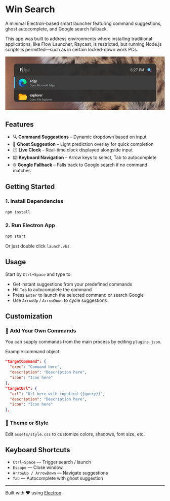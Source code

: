 # Win Search

A minimal Electron-based smart launcher featuring command suggestions, ghost autocomplete, and Google search fallback.

This app was built to address environments where installing traditional applications, like Flow Launcher, Raycast, is restricted, but running Node.js scripts is permitted—such as in certain locked-down work PCs.

![screenshot](demo.png)

## Features

- 🔍 **Command Suggestions** – Dynamic dropdown based on input  
- 👻 **Ghost Suggestion** – Light prediction overlay for quick completion  
- 🕒 **Live Clock** – Real-time clock displayed alongside input  
- ⌨️ **Keyboard Navigation** – Arrow keys to select, Tab to autocomplete  
- 🌐 **Google Fallback** – Falls back to Google search if no command matches  

## Getting Started

### 1. Install Dependencies

```bash
npm install
```

### 2. Run Electron App

```bash
npm start
```
Or just double click `launch.vbs`.

## Usage

Start by `Ctrl+Space` and type to:

- Get instant suggestions from your predefined commands
- Hit `Tab` to autocomplete the command
- Press `Enter` to launch the selected command or search Google
- Use `ArrowUp` / `ArrowDown` to cycle suggestions

## Customization

### 🔧 Add Your Own Commands

You can supply commands from the main process by editing `plugins.json`.

Example command object:

```json
"targetCommand": {
  "exec": "Command here",
  "description": "Description here",
  "icon": "Icon here"
},
"targetUrl": {
  "url": "Url here with inputted {{query}}",
  "description": "Description here",
  "icon": "Icon here"
},
```

### 🎨 Theme or Style

Edit `assets/style.css` to customize colors, shadows, font size, etc.

## Keyboard Shortcuts

- `Ctrl+Space` — Trigger search / launch  
- `Escape` — Close window  
- `ArrowUp / ArrowDown` — Navigate suggestions  
- `Tab` — Autocomplete with ghost suggestion  

---

Built with ❤️ using [Electron](https://electronjs.org/)
